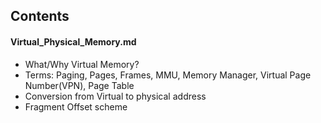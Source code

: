 ## Contents
#### Virtual_Physical_Memory.md
- What/Why Virtual Memory?
- Terms: Paging, Pages, Frames, MMU, Memory Manager, Virtual Page Number(VPN), Page Table
- Conversion from Virtual to physical address
- Fragment Offset scheme
